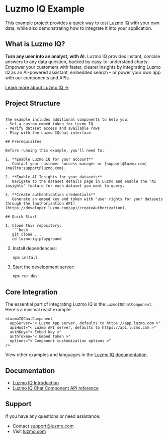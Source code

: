 # Luzmo IQ Example

This example project provides a quick way to test [Luzmo IQ](https://www.luzmo.com/iq) with your own data, while also demonstrating how to integrate it into your application.

## What is Luzmo IQ?

**Turn any user into an analyst, with AI.**
Luzmo IQ provides instant, concise answers to any data question, backed by easy-to-understand charts. Empower your customers with faster, clearer insights by integrating Luzmo IQ as an AI-powered assistant, embedded search – or power your own app with our components and APIs.

[Learn more about Luzmo IQ →](https://www.luzmo.com/iq)

## Project Structure

````

The example includes additional components to help you:
- Set a custom embed token for Luzmo IQ
- Verify dataset access and available rows
- Play with the Luzmo IQchat interface

## Prerequisites

Before running this example, you'll need to:

1. **Enable Luzmo IQ for your account**
   Contact your customer success manager or [support@luzmo.com](mailto:support@luzmo.com).

2. **Enable AI Insights for your datasets**
   Navigate to the dataset details page in Luzmo and enable the "AI insights" feature for each dataset you want to query.

3. **Create authentication credentials**
   Generate an embed key and token with "use" rights for your datasets through the [authorization API](https://developer.luzmo.com/api/createAuthorization).

## Quick Start

1. Clone this repository:
   ```bash
   git clone ...
   cd luzmo-iq-playground
````

2. Install dependencies:

   ```bash
   npm install
   ```

3. Start the development server:

   ```bash
   npm run dev
   ```

## Core Integration

The essential part of integrating Luzmo IQ is the `LuzmoIQChatComponent`. Here's a minimal react example:

```
<LuzmoIQChatComponent
  appServer="< Luzmo App server, defaults to https://app.luzmo.com >"
  apiHost="< Luzmo API server, defaults to https://api.luzmo.com >"
  authKey="< Embed key >"
  authToken="< Embed token >"
  options="< Component customization options >"
/>
```

View other examples and languages in the [Luzmo IQ documentation](https://developer.luzmo.com/guide/iq--introduction).

## Documentation

- [Luzmo IQ Introduction](https://developer.luzmo.com/guide/iq--introduction)
- [Luzmo IQ Chat Component API reference](https://developer.luzmo.com/guide/iq--chat-component-api)

## Support

If you have any questions or need assistance:

- Contact [support@luzmo.com](mailto:support@luzmo.com)
- Visit [luzmo.com](https://www.luzmo.com)
